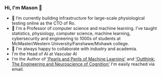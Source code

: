 ### Hi, I'm Mason 👋


- 🔭 I’m currently building infrastructure for large-scale physiological testing online as the CTO of Ro.
- 🌱 I'm a Professor of computer science and machine learning. I’ve taught statistics, physiology, computer science, machine learning, cybersecurity and engineering to 1000s of students at McMaster/Western University/Fanshawe/Mohawk college.
- 👯 I'm always happy to collaborate with industry and academia.
- I'm the Head of AI at Vascular AI
- I'm the Author of ['Pearls and Perils of Machine Learning'](https://leanpub.com/pearlsandperilsofml)
and ['Outthink: The Engineering and Neuroscience of Cognition'](https://leanpub.com/outthink)
I'm easily reached via email.
